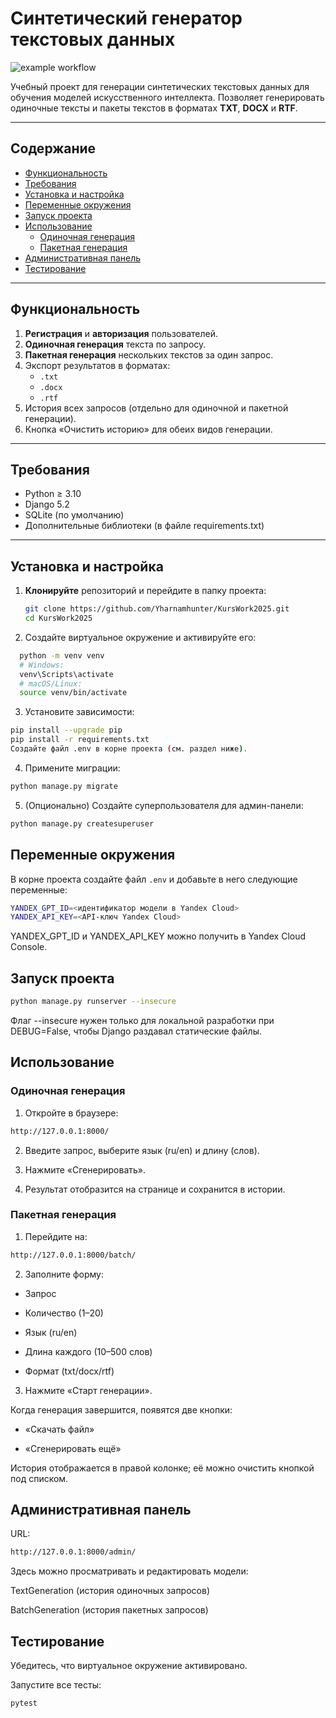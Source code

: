 # Синтетический генератор текстовых данных

![example workflow](https://github.com/Yharnamhunter/KursWork2025/blob/main/.github/workflows/ci-cd.yml/badge.svg)

Учебный проект для генерации синтетических текстовых данных для обучения моделей искусственного интеллекта.
Позволяет генерировать одиночные тексты и пакеты текстов в форматах **TXT**, **DOCX** и **RTF**.  

---

## Содержание

- [Функциональность](#функциональность)  
- [Требования](#требования)  
- [Установка и настройка](#установка-и-настройка)  
- [Переменные окружения](#переменные-окружения)  
- [Запуск проекта](#запуск-проекта)  
- [Использование](#использование)  
  - [Одиночная генерация](#одиночная-генерация)  
  - [Пакетная генерация](#пакетная-генерация)  
- [Административная панель](#административная-панель)  
- [Тестирование](#тестирование)  

---

## Функциональность

1. **Регистрация** и **авторизация** пользователей.  
2. **Одиночная генерация** текста по запросу.  
3. **Пакетная генерация** нескольких текстов за один запрос.  
4. Экспорт результатов в форматах:
   - `.txt`  
   - `.docx`  
   - `.rtf`  
5. История всех запросов (отдельно для одиночной и пакетной генерации).  
6. Кнопка «Очистить историю» для обеих видов генерации.  

---

## Требования

- Python ≥ 3.10  
- Django 5.2  
- SQLite (по умолчанию)
- Дополнительные библиотеки (в файле requirements.txt) 
---

## Установка и настройка

1. **Клонируйте** репозиторий и перейдите в папку проекта:
   ```bash
   git clone https://github.com/Yharnamhunter/KursWork2025.git
   cd KursWork2025
2. Создайте виртуальное окружение и активируйте его:
```bash
  python -m venv venv
  # Windows:
  venv\Scripts\activate
  # macOS/Linux:
  source venv/bin/activate
```
3. Установите зависимости:

```bash
pip install --upgrade pip
pip install -r requirements.txt
Создайте файл .env в корне проекта (см. раздел ниже).
```
4. Примените миграции:
```bash
python manage.py migrate
```
5. (Опционально) Создайте суперпользователя для админ-панели:

```bash
python manage.py createsuperuser
```
## Переменные окружения
В корне проекта создайте файл ```.env``` и добавьте в него следующие переменные:
```bash
YANDEX_GPT_ID=<идентификатор модели в Yandex Cloud>
YANDEX_API_KEY=<API-ключ Yandex Cloud>
```
YANDEX_GPT_ID и YANDEX_API_KEY можно получить в Yandex Cloud Console.

## Запуск проекта
```bash
python manage.py runserver --insecure
```
Флаг --insecure нужен только для локальной разработки при DEBUG=False, чтобы Django раздавал статические файлы.

## Использование
### Одиночная генерация
1. Откройте в браузере:

```bash
http://127.0.0.1:8000/
```
2. Введите запрос, выберите язык (ru/en) и длину (слов).

3. Нажмите «Сгенерировать».

4. Результат отобразится на странице и сохранится в истории.

### Пакетная генерация
1. Перейдите на:

```bash
http://127.0.0.1:8000/batch/
```
2. Заполните форму:

* Запрос

* Количество (1–20)

* Язык (ru/en)

* Длина каждого (10–500 слов)

* Формат (txt/docx/rtf)

3. Нажмите «Старт генерации».

Когда генерация завершится, появятся две кнопки:

* «Скачать файл»

* «Сгенерировать ещё»

История отображается в правой колонке; её можно очистить кнопкой под списком.

## Административная панель
URL:

```bash
http://127.0.0.1:8000/admin/
```
Здесь можно просматривать и редактировать модели:

TextGeneration (история одиночных запросов)

BatchGeneration (история пакетных запросов)

## Тестирование
Убедитесь, что виртуальное окружение активировано.

Запустите все тесты:
```bash
pytest
```
